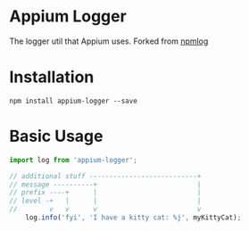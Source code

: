 # Appium Logger

The logger util that Appium uses.
Forked from [npmlog](https://github.com/npm/npmlog)

# Installation

```console
npm install appium-logger --save
```

# Basic Usage

```js
import log from 'appium-logger';

// additional stuff ---------------------------+
// message ----------+                         |
// prefix ----+      |                         |
// level -+   |      |                         |
//        v   v      v                         v
    log.info('fyi', 'I have a kitty cat: %j', myKittyCat);
```
